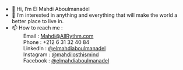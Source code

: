 - 👋 Hi, I’m El Mahdi Aboulmanadel
- 👀 I’m interested in anything and everything that will make the world a better place to live in.
- 📫 How to reach me :<br>
&nbsp; &nbsp; &nbsp; &nbsp; Email : Mahdi@AllRythm.com <br>
&nbsp; &nbsp; &nbsp; &nbsp; Phone : +212 6 31 32 40 84 <br>
&nbsp; &nbsp; &nbsp; &nbsp; LinkedIn : <a href='https://linkedin.com/in/elmahdiaboulmanadel'>@elmahdiaboulmanadel</a><br>
&nbsp; &nbsp; &nbsp; &nbsp; Instagram : <a href='https://instagram.com/mahdilosthismind'>@mahdilosthismind</a><br>
&nbsp; &nbsp; &nbsp; &nbsp; Facebook  : <a href='https://facebook.com/elmahdiaboulmanadel'>@elmahdiaboulmanadel</a><br>
